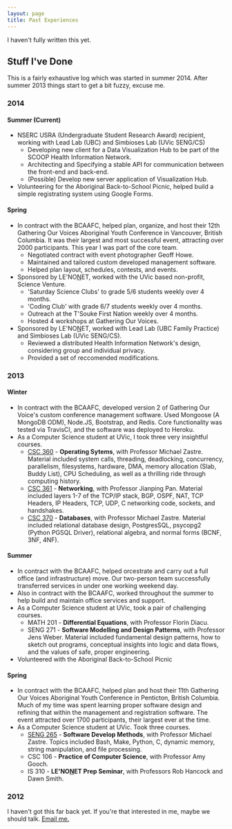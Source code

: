 ```yaml
---
layout: page
title: Past Experiences
---
```


<p class="message">
   I haven't fully written this yet.
</p>

## Stuff I've Done
This is a fairly exhaustive log which was started in summer 2014. After summer 2013 things start to get a bit fuzzy, excuse me.

### 2014

#### Summer (Current)
* NSERC USRA (Undergraduate Student Research Award) recipient, working with Lead Lab (UBC) and Simbioses Lab (UVic SENG/CS)
   * Developing new client for a Data Visualization Hub to be part of the SCOOP Health Information Network.
   * Architecting and Specifying a stable API for communication between the front-end and back-end.
   * (Possible) Develop new server application of Visualization Hub.
* Volunteering for the Aboriginal Back-to-School Picnic, helped build a simple registrating system using Google Forms.

#### Spring
* In contract with the BCAAFC, helped plan, organize, and host their 12th Gathering Our Voices Aboriginal Youth Conference in Vancouver, British Columbia. It was their largest and most successful event, attracting over 2000 participants. This year I was part of the core team.
   * Negotiated contract with event photographer Geoff Howe.
   * Maintained and tailored custom developed management software.
   * Helped plan layout, schedules, contests, and events.
* Sponsored by LE'NO<span style="text-decoration: underline">N</span>ET, worked with the UVic based non-profit, Science Venture.
   * 'Saturday Science Clubs' to grade 5/6 students weekly over 4 months.
   * 'Coding Club' with grade 6/7 students weekly over 4 months.
   * Outreach at the T'Souke First Nation weekly over 4 months.
   * Hosted 4 workshops at Gathering Our Voices.
* Sponsored by LE'NO<span style="text-decoration: underline">N</span>ET, worked with Lead Lab (UBC Family Practice) and Simbioses Lab (UVic SENG/CS).
   * Reviewed a distributed Health Information Network's design, considering group and individual privacy.
   * Provided a set of reccomended modifications.
   
### 2013

#### Winter
* In contract with the BCAAFC, developed version 2 of Gathering Our Voice's custom conference management software. Used Mongoose (A MongoDB ODM), Node.JS, Bootstrap, and Redis. Core functionality was tested via TravisCI, and the software was deployed to Heroku.
* As a Computer Science student at UVic, I took three very insightful courses.
   * [CSC 360](https://github.com/Hoverbear/csc-360) - **Operating Sytems**, with Professor Michael Zastre. Material included system calls, threading, deadlocking, concurrency, parallelism, filesystems, hardware, DMA, memory allocation (Slab, Buddy List), CPU Scheduling, as well as a thrilling ride through computing history.
   * [CSC 361](https://github.com/Hoverbear/csc-361) - **Networking**, with Professor Jianping Pan. Material included layers 1-7 of the TCP/IP stack, BGP, OSPF, NAT, TCP Headers, IP Headers, TCP, UDP, C networking code, sockets, and handshakes.
   * [CSC 370](https://github.com/Hoverbear/csc-370) - **Databases**, with Professor Michael Zastre. Material included relational database design, PostgresSQL, psycopg2 (Python PGSQL Driver), relational algebra, and normal forms (BCNF, 3NF, 4NF).
   
#### Summer
* In contract with the BCAAFC, helped orcestrate and carry out a full office (and infrastructure) move. Our two-person team successfully transferred services in under one working weekend day.
* Also in contract with the BCAAFC, worked throughout the summer to help build and maintain office services and support.
* As a Computer Science student at UVic, took a pair of challenging courses.
   * MATH 201 - **Differential Equations**, with Professor Florin Diacu.
   * SENG 271 - **Software Modelling and Design Patterns**, with Professor Jens Weber. Material included fundamental design patterns, how to sketch out programs, conceptual insights into logic and data flows, and the values of safe, proper engineering.
* Volunteered with the Aboriginal Back-to-School Picnic
   
#### Spring
* In contract with the BCAAFC, helped plan and host their 11th Gathering Our Voices Aboriginal Youth Conference in Penticton, British Columbia. Much of my time was spent learning proper software design and refining that within the management and registration software. The event attracted over 1700 participants, their largest ever at the time.
* As a Computer Science student at UVic. Took three courses.
   * [SENG 265](https://github.com/Hoverbear/seng-265-projects) - **Software Develop Methods**, with Professor Michael Zastre. Topics included Bash, Make, Python, C, dynamic memory, string manipulation, and file processing.
   * CSC 106 - **Practice of Computer Science**, with Professor Amy Gooch.
   * IS 310 - **LE'NO<span style="text-decoration: underline">N</span>ET Prep Seminar**, with Professors Rob Hancock and Dawn Smith.

### 2012
I haven't got this far back yet. If you're that interested in me, maybe we should talk. <a href="mailto:andrew@hoverbear.org">Email me.</a>